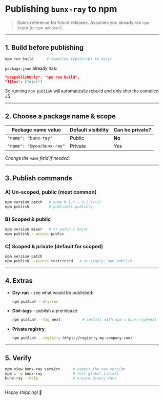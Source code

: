 # Publishing `bunx-ray` to npm

> Quick reference for future releases. Assumes you already ran `npm login` (or `npm adduser`).

---

## 1. Build before publishing

```bash
npm run build      # compiles TypeScript to dist/
```

`package.json` already has:

```json
"prepublishOnly": "npm run build",
"files": ["dist"]
```

So running `npm publish` will automatically rebuild and only ship the compiled JS.

---

## 2. Choose a package name & scope

| Package name value        | Default visibility | Can be private? |
| ------------------------- | ------------------ | --------------- |
| `"name": "bunx-ray"`      | Public             | **No**          |
| `"name": "@you/bunx-ray"` | Private            | Yes             |

_Change the `name` field if needed._

---

## 3. Publish commands

### A) Un-scoped, public (most common)

```bash
npm version patch   # bump 0.1.x → 0.1.(x+1)
npm publish         # publishes publicly
```

### B) Scoped & public

```bash
npm version minor   # or patch / major
npm publish --access public
```

### C) Scoped & private (default for scoped)

```bash
npm version patch
npm publish --access restricted   # or simply: npm publish
```

---

## 4. Extras

- **Dry-run** – see what would be published:
  ```bash
  npm publish --dry-run
  ```
- **Dist-tags** – publish a prerelease:
  ```bash
  npm publish --tag next          # install with npm i bunx-ray@next
  ```
- **Private registry**:
  ```bash
  npm publish --registry https://registry.my-company.com/
  ```

---

## 5. Verify

```bash
npm view bunx-ray version      # expect the new version
npm i -g bunx-ray              # test global install
bunx-ray --help                # ensure binary runs
```

---

Happy shipping! 🚀
